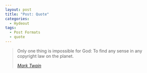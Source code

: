 ```yaml
---
layout: post
title: "Post: Quote"
categories:
  - Hydeout
tags:
  - Post Formats
  - quote
---
```


> Only one thing is impossible for God: To find any sense in any copyright law on the planet.
>
> <cite><a href="http://www.brainyquote.com/quotes/quotes/m/marktwain163473.html">Mark Twain</a></cite>
